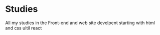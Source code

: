 # Studies
All my studies in the Front-end and web site develpent starting with html and css ultil react
